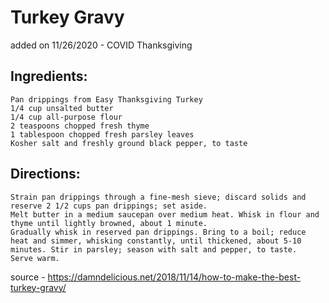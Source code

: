 # Turkey Gravy
added on 11/26/2020 - COVID Thanksgiving

## Ingredients:

    Pan drippings from Easy Thanksgiving Turkey
    1/4 cup unsalted butter
    1/4 cup all-purpose flour
    2 teaspoons chopped fresh thyme
    1 tablespoon chopped fresh parsley leaves
    Kosher salt and freshly ground black pepper, to taste

## Directions:

    Strain pan drippings through a fine-mesh sieve; discard solids and reserve 2 1/2 cups pan drippings; set aside.
    Melt butter in a medium saucepan over medium heat. Whisk in flour and thyme until lightly browned, about 1 minute.
    Gradually whisk in reserved pan drippings. Bring to a boil; reduce heat and simmer, whisking constantly, until thickened, about 5-10 minutes. Stir in parsley; season with salt and pepper, to taste.
    Serve warm.

source - https://damndelicious.net/2018/11/14/how-to-make-the-best-turkey-gravy/
